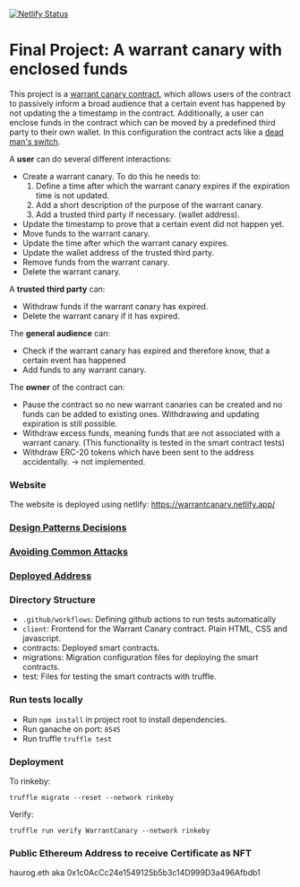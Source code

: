 [![Netlify Status](https://api.netlify.com/api/v1/badges/5561d0b9-0edc-4994-afea-e8013861e87f/deploy-status)](https://app.netlify.com/sites/warrantcanary/deploys)

# Final Project: A warrant canary with enclosed funds

This project is a [warrant canary contract](https://en.wikipedia.org/wiki/Warrant_canary), which allows users of the contract to passively inform a broad audience that a certain event has happened by not updating the a timestamp in the contract. Additionally, a user can enclose funds in the contract which can be moved by a predefined third party to their own wallet. In this configuration the contract acts like a [dead man's switch](https://en.wikipedia.org/wiki/Dead_man%27s_switch).

A **user** can do several different interactions:

* Create a warrant canary. To do this he needs to:
  1. Define a time after which the warrant canary expires if the expiration time is not updated.
  2. Add a short description of the purpose of the warrant canary.
  3. Add a trusted third party if necessary. (wallet address).
* Update the timestamp to prove that a certain event did not happen yet.
* Move funds to the warrant canary.
* Update the time after which the warrant canary expires.
* Update the wallet address of the trusted third party.
* Remove funds from the warrant canary.
* Delete the warrant canary.

A **trusted third party** can:
* Withdraw funds if the warrant canary has expired.
* Delete the warrant canary if it has expired.

The **general audience** can:
* Check if the warrant canary has expired and therefore know, that a certain event has happened
* Add funds to any warrant canary.

The **owner** of the contract can:
* Pause the contract so no new warrant canaries can be created and no funds can be added to existing ones. Withdrawing and updating expiration is still possible.
* Withdraw excess funds, meaning funds that are not associated with a warrant canary. (This functionality is tested in the smart contract tests)
* Withdraw ERC-20 tokens which have been sent to the address accidentally. -> not implemented.


### Website

The website is deployed using netlify: https://warrantcanary.netlify.app/

### [Design Patterns Decisions](design_pattern_decisions.md)

### [Avoiding Common Attacks](avoiding_common_attacks.md)

### [Deployed Address](deployed_address.txt)

### Directory Structure

* `.github/workflows`: Defining github actions to run tests automatically
* `client`: Frontend for the Warrant Canary contract. Plain HTML, CSS and javascript.
* contracts: Deployed smart contracts.
* migrations: Migration configuration files for deploying the smart contracts.
* test: Files for testing the smart contracts with truffle.


### Run tests locally

* Run `npm install` in project root to install dependencies.
* Run ganache on port: `8545`
* Run truffle `truffle test`

### Deployment

To rinkeby:
```
truffle migrate --reset --network rinkeby
```

Verify:
```
truffle run verify WarrantCanary --network rinkeby
```

### Public Ethereum Address to receive Certificate as NFT

haurog.eth aka 0x1c0AcCc24e1549125b5b3c14D999D3a496Afbdb1
